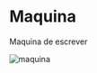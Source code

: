 # Maquina
 Maquina de escrever


![maquina](https://user-images.githubusercontent.com/63623377/100456714-9c96e480-309f-11eb-9010-ac249307b085.gif)
